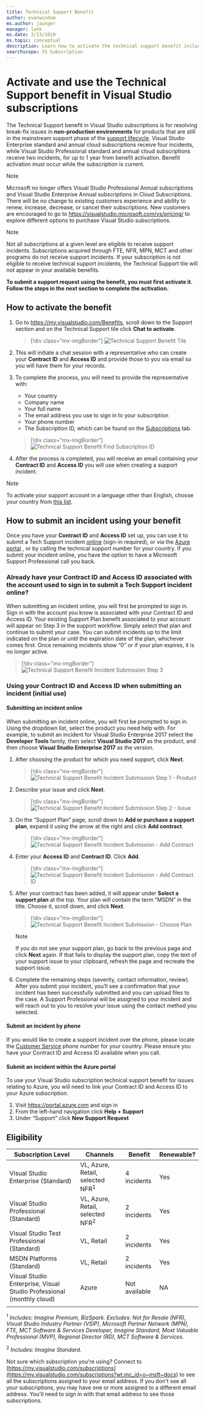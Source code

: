 ```yaml
---
title: Technical Support Benefit
author: evanwindom
ms.author: jaunger
manager: lank
ms.date: 2/13/2019
ms.topic: conceptual
description: Learn how to activate the technical support benefit included with your Visual Studio subscription.
searchscope: VS Subscription
---
```

# Activate and use the Technical Support benefit in Visual Studio subscriptions

The Technical Support benefit in Visual Studio subscriptions is for resolving break-fix issues in **non-production environments** for products that are still in the mainstream support phase of the [support lifecycle](https://support.microsoft.com/lifecycle/search). Visual Studio Enterprise standard and annual cloud subscriptions receive four incidents, while Visual Studio Professional standard and annual cloud subscriptions receive two incidents, for up to 1 year from benefit activation. Benefit activation must occur while the subscription is current.

> [!NOTE]
> Microsoft no longer offers Visual Studio Professional Annual subscriptions and Visual Studio Enterprise Annual subscriptions in Cloud Subscriptions. There will be no change to existing customers experience and ability to renew, increase, decrease, or cancel their subscriptions. New customers are encouraged to go to https://visualstudio.microsoft.com/vs/pricing/ to explore different options to purchase Visual Studio subscriptions.

> [!NOTE]
> Not all subscriptions at a given level are eligible to receive support incidents. Subscriptions acquired through FTE, NFR, MPN, MCT and other programs do not receive support incidents. If your subscription is not eligible to receive technical support incidents, the Technical Support tile will not appear in your available benefits.

**To submit a support request using the benefit, you must first activate it.  Follow the steps in the next section to complete the activation.**

## How to activate the benefit

1. Go to https://my.visualstudio.com/Benefits, scroll down to the Support section and on the Technical Support tile click **Chat to activate**.
    > [!div class="mx-imgBorder"]
    > ![Technical Support Benefit Tile](_img/vs-tech-support/vs-tech-support-tile.png)
2. This will initiate a chat session with a representative who can create your **Contract ID** and **Access ID** and provide those to you via email so you will have them for your records.

3. To complete the process, you will need to provide the representative with:
   - Your country
   - Company name
   - Your full name
   - The email address you use to sign in to your subscription
   - Your phone number
   - The Subscription ID, which can be found on the [Subscriptions](https://my.visualstudio.com/subscriptions) tab.

   > [!div class="mx-imgBorder"]
   > ![Technical Support Benefit Find Subscription ID](_img/vs-tech-support/vs-tech-support-subID-cropped.png)

4. After the process is completed, you will receive an email containing your **Contract ID** and **Access ID** you will use when creating a support incident.

> [!NOTE]
> To activate your support account in a language other than English, choose your country from [this list](https://support.microsoft.com/help/14084/activate-support-contract).

## How to submit an incident using your benefit

Once you have your **Contract ID** and **Access ID** set up, you can use it to submit a Tech Support incident [online](http://support.microsoft.com/oas/) (sign-in required), or via the [Azure portal](https://ms.portal.azure.com/#blade/Microsoft_Azure_Support/HelpAndSupportBlade/overview) , or by calling the technical support number for your country. If you submit your incident online, you have the option to have a Microsoft Support Professional call you back.

### Already have your Contract ID and Access ID associated with the account used to sign in to submit a Tech Support incident online?

When submitting an incident online, you will first be prompted to sign in. Sign in with the account you know is associated with your Contract ID and Access ID. Your existing Support Plan benefit associated to your account will appear on Step 3 in the support workflow. Simply select that plan and continue to submit your case. You can submit incidents up to the limit indicated on the plan or until the expiration date of the plan, whichever comes first. Once remaining incidents show “0” or if your plan expires, it is no longer active.

   > [!div class="mx-imgBorder"]
   > ![Technical Support Benefit Incident Submission Step 3](_img/vs-tech-support/vs-tech-support-step3.png)

### Using your Contract ID and Access ID when submitting an incident (initial use)

#### Submitting an incident online

When submitting an incident online, you will first be prompted to sign in. Using the dropdown list, select the product you need help with. For example, to submit an incident for Visual Studio Enterprise 2017 select the **Developer Tools** family, then select **Visual Studio 2017** as the product, and then choose **Visual Studio Enterprise 2017** as the version.

1. After choosing the product for which you need support, click **Next**.

   > [!div class="mx-imgBorder"]
   > ![Technical Support Benefit Incident Submission Step 1 - Product](_img/vs-tech-support/vs-tech-support-step1.png)

2. Describe your issue and click **Next**.

   > [!div class="mx-imgBorder"]
   > ![Technical Support Benefit Incident Submission Step 2 - Issue](_img/vs-tech-support/vs-tech-support-step2.png)

3. On the “Support Plan” page, scroll down to **Add or purchase a support plan**, expand it using the arrow at the right and click **Add contract**.

   > [!div class="mx-imgBorder"]
   > ![Technical Support Benefit Incident Submission - Add Contract](_img/vs-tech-support/vs-tech-support-add-contract.png)

4. Enter your **Access ID** and **Contract ID**.  Click **Add**.

   > [!div class="mx-imgBorder"]
   > ![Technical Support Benefit Incident Submission - Add Contract ID](_img/vs-tech-support/vs-tech-support-add-contract-id.png)

5. After your contract has been added, it will appear under **Select a support plan** at the top. Your plan will contain the term “MSDN” in the title. Choose it, scroll down, and click **Next**.

   > [!div class="mx-imgBorder"]
   > ![Technical Support Benefit Incident Submission - Choose Plan](_img/vs-tech-support/vs-tech-support-choose-plan.png)

   > [!NOTE]
   > If you do not see your support plan, go back to the previous page and click **Next** again.  If that fails to display the support plan, copy the text of your support issue to your clipboard, refresh the page and recreate the support issue.

6. Complete the remaining steps (severity, contact information, review).   After you submit your incident, you’ll see a confirmation that your incident has been successfully submitted and you can upload files to the case. A Support Professional will be assigned to your incident and will reach out to you to resolve your issue using the contact method you selected.

#### Submit an incident by phone

If you would like to create a support incident over the phone, please locate the [Customer Service](https://support.microsoft.com/help/13948/global-customer-service-phone-numbers) phone number for your country. Please ensure you have your Contract ID and Access ID available when you call.

#### Submit an incident within the Azure portal

To use your Visual Studio subscription technical support benefit for issues relating to Azure, you will need to link your Contract ID and Access ID to your Azure subscription.

1. Visit https://portal.azure.com and sign in
2. From the left-hand navigation click **Help + Support**
3. Under “Support” click **New Support Request**

## Eligibility

| Subscription Level                                                 |     Channels                                            | Benefit                                                          | Renewable?    |
|--------------------------------------------------------------------|---------------------------------------------------------|------------------------------------------------------------------|---------------|
| Visual Studio Enterprise (Standard)   | VL, Azure, Retail, selected NFR<sup>1</sup> | 4 incidents       |  Yes|
| Visual Studio Professional (Standard) | VL, Azure, Retail, selected NFR<sup>2</sup>                                        | 2 incidents                                                          |Yes         |
| Visual Studio Test Professional (Standard)                         | VL, Retail                                              | 2 incidents                                             |  Yes         |
| MSDN Platforms (Standard)                                          | VL, Retail                                              | 2 incidents                                               | Yes         |
| Visual Studio Enterprise, Visual Studio Professional (monthly cloud) | Azure                                       | Not available                                                           |NA|
||

<sup>1</sup> *Includes: Imagine Premium, BizSpark. Excludes: Not for Resale (NFR), Visual Studio Industry Partner (VSIP), Microsoft Partner Network (MPN), FTE, MCT Software & Services Developer, Imagine Standard, Most Valuable Professional (MVP), Regional Director (RD), MCT Software & Services.*

<sup>2</sup> *Includes: Imagine Standard.*

Not sure which subscription you're using?  Connect to [https://my.visualstudio.com/subscriptions](https://my.visualstudio.com/subscriptions?wt.mc_id=o~msft~docs) to see all the subscriptions assigned to your email address. If you don't see all your subscriptions, you may have one or more assigned to a different email address.  You'll need to sign in with that email address to see those subscriptions.
